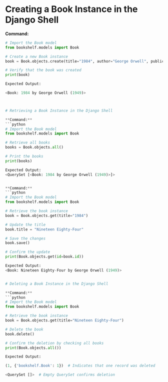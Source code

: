# Creating a Book Instance in the Django Shell

**Command:**  
```python
# Import the Book model
from bookshelf.models import Book

# Create a new Book instance
book = Book.objects.create(title="1984", author="George Orwell", publication_year=1949)

# Verify that the book was created
print(book)

Expected Output:

<Book: 1984 by George Orwell (1949)>



# Retrieving a Book Instance in the Django Shell

**Command:**  
```python
# Import the Book model
from bookshelf.models import Book

# Retrieve all books
books = Book.objects.all()

# Print the books
print(books)

Expected Output:
<QuerySet [<Book: 1984 by George Orwell (1949)>]>


**Command:**
```python
# Import the Book model
from bookshelf.models import Book

# Retrieve the book instance
book = Book.objects.get(title="1984")

# Update the title
book.title = "Nineteen Eighty-Four"

# Save the changes
book.save()

# Confirm the update
print(Book.objects.get(id=book.id))

Expected Output:
<Book: Nineteen Eighty-Four by George Orwell (1949)>


# Deleting a Book Instance in the Django Shell

**Command:**
```python
# Import the Book model
from bookshelf.models import Book

# Retrieve the book instance
book = Book.objects.get(title="Nineteen Eighty-Four")

# Delete the book
book.delete()

# Confirm the deletion by checking all books
print(Book.objects.all())

Expected Output:

(1, {'bookshelf.Book': 1})  # Indicates that one record was deleted

<QuerySet []>  # Empty QuerySet confirms deletion
